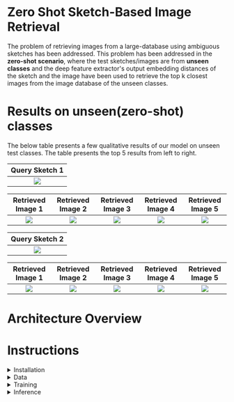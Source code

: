 # Zero Shot Sketch-Based Image Retrieval

The problem of retrieving images from a large-database using ambiguous sketches has been addressed. This problem has been addressed in the **zero-shot scenario**, where the test sketches/images are from **unseen classes** and the deep feature extractor's output embedding distances of the sketch and the image have been used to retrieve the top k closest images from the image database of the unseen classes.

# Results on unseen(zero-shot) classes

The below table presents a few qualitative results of our model on unseen test classes. The table presents the top 5 results from left to right.
  
| Query Sketch 1  |
|:---------------:|
|![](docs/s1.png)|

| Retrieved Image 1 | Retrieved Image 2 | Retrieved Image 3 | Retrieved Image 4 | Retrieved Image 5 |
|:-----------------:|:-----------------:|:-----------------:|:-----------------:|:-----------------:|
|![](docs/i11.png)|![](docs/i12.png)|![](docs/i13.png)|![](docs/i14.png)|![](docs/i15.png)|

| Query Sketch 2  |
|:---------------:|
|![](docs/s2.png)|

| Retrieved Image 1 | Retrieved Image 2 | Retrieved Image 3 | Retrieved Image 4 | Retrieved Image 5 |
|:-----------------:|:-----------------:|:-----------------:|:-----------------:|:-----------------:|
|![](docs/i21.png)|![](docs/i22.png)|![](docs/i23.png)|![](docs/i24.png)|![](docs/i25.png)|


# Architecture Overview

# Instructions
<details>
<summary>
Installation
</summary>

Please execute the following command to install the required libraries:

```
pip install -r requirements.txt
```

</details>
<details>
<summary>
Data
</summary>

Please download and extract this file:

[The Sketchy dataset](http://transattr.cs.brown.edu/files/aligned_images.tar) - 1.8 GB

</details>
<details>

<summary>
Training
</summary>

</details>

<details>

<summary>
Inference
</summary>
</details>


